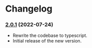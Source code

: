 # Changelog

### [2.0.1](https://github.com/meabed/graphql-upload-ts/compare/v1.5.1...v2.0.1) (2022-07-24)

- Rewrite the codebase to typescript.
- Initial release of the new version.
